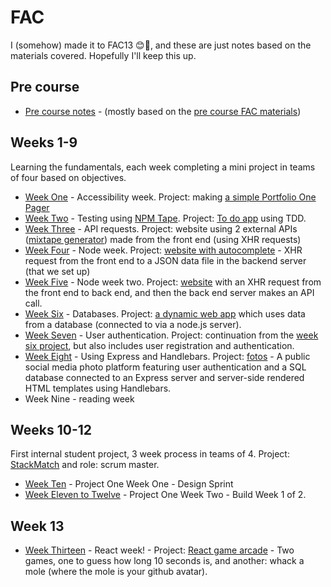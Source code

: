 # FAC

I (somehow) made it to FAC13 😊🎉, and these are just notes based on the materials covered. Hopefully I'll keep this up.

## Pre course
*   [Pre course notes](https://github.com/helenzhou6/FAC-Notes/blob/master/precourse.markdown) - (mostly based on the [pre course FAC materials](https://github.com/foundersandcoders/master-reference/tree/master/coursebook/precourse))

## Weeks 1-9
Learning the fundamentals, each week completing a mini project in teams of four based on objectives.
*   [Week One](https://github.com/helenzhou6/FAC-Notes/blob/master/weekOne.md) - Accessibility week. Project: making [a simple Portfolio One Pager](https://github.com/fac-13/plhh)
*   [Week Two](https://github.com/helenzhou6/FAC-Notes/blob/master/weekTwo.md) - Testing using [NPM Tape](https://www.npmjs.com/package/tape). Project: [To do app](https://github.com/fac-13/PLHH-ToDo) using TDD.
*   [Week Three](https://github.com/helenzhou6/FAC-Notes/blob/master/weekThree.md) - API requests. Project: website using 2 external APIs ([mixtape generator](https://github.com/fac-13/vith-Mixtape)) made from the front end (using XHR requests)
*   [Week Four](https://github.com/helenzhou6/FAC-Notes/blob/master/weekFour.md) - Node week. Project: [website with autocomplete](https://github.com/fac-13/vithAutocomplete) - XHR request from the front end to a JSON data file in the backend server (that we set up)
*   [Week Five](https://github.com/helenzhou6/FAC-Notes/blob/master/weekFive.md) - Node week two. Project: [website](https://github.com/fac-13/jeth) with an XHR request from the front end to back end, and then the back end server makes an API call.
*   [Week Six](https://github.com/helenzhou6/FAC-Notes/blob/master/weekSix.md) - Databases. Project: [a dynamic web app](https://github.com/fac-13/HEII-topics) which uses data from a database (connected to via a node.js server).
*   [Week Seven](https://github.com/helenzhou6/FAC-Notes/blob/master/weekSeven.md) - User authentication. Project: continuation from the [week six project](https://github.com/fac-13/HEII-topics), but also includes user registration and authentication.
*   [Week Eight](https://github.com/helenzhou6/FAC-Notes/blob/master/weekEight.md) - Using Express and Handlebars. Project: [fotos](https://github.com/fac-13/fotos) - A public social media photo platform featuring user authentication and a SQL database connected to an Express server and server-side rendered HTML templates using Handlebars.
* Week Nine - reading week

## Weeks 10-12
First internal student project, 3 week process in teams of 4. Project: [StackMatch](https://github.com/fac-13/stackMatch) and role: scrum master.
* [Week Ten](https://github.com/helenzhou6/FAC-Notes/blob/master/weekTen.md) - Project One Week One - Design Sprint
* [Week Eleven to Twelve](https://github.com/helenzhou6/FAC-Notes/blob/master/weekEleventoTwelve.md) - Project One Week Two - Build Week 1 of 2.

## Week 13
* [Week Thirteen](https://github.com/helenzhou6/FAC-Notes/blob/master/weekThirteen.md) - React week! - Project: [React game arcade](https://github.com/fac-13/HP-game) - Two games, one to guess how long 10 seconds is, and another: whack a mole (where the mole is your github avatar).